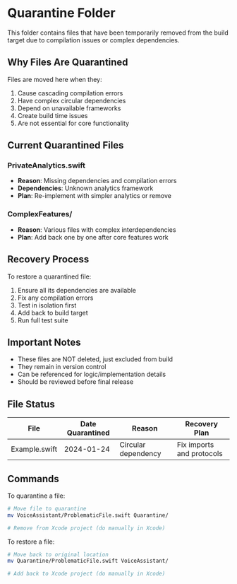 # Quarantine Folder

This folder contains files that have been temporarily removed from the build target due to compilation issues or complex dependencies.

## Why Files Are Quarantined

Files are moved here when they:
1. Cause cascading compilation errors
2. Have complex circular dependencies
3. Depend on unavailable frameworks
4. Create build time issues
5. Are not essential for core functionality

## Current Quarantined Files

### PrivateAnalytics.swift
- **Reason**: Missing dependencies and compilation errors
- **Dependencies**: Unknown analytics framework
- **Plan**: Re-implement with simpler analytics or remove

### ComplexFeatures/
- **Reason**: Various files with complex interdependencies
- **Plan**: Add back one by one after core features work

## Recovery Process

To restore a quarantined file:
1. Ensure all its dependencies are available
2. Fix any compilation errors
3. Test in isolation first
4. Add back to build target
5. Run full test suite

## Important Notes

- These files are NOT deleted, just excluded from build
- They remain in version control
- Can be referenced for logic/implementation details
- Should be reviewed before final release

## File Status

| File | Date Quarantined | Reason | Recovery Plan |
|------|-----------------|---------|---------------|
| Example.swift | 2024-01-24 | Circular dependency | Fix imports and protocols |

## Commands

To quarantine a file:
```bash
# Move file to quarantine
mv VoiceAssistant/ProblematicFile.swift Quarantine/

# Remove from Xcode project (do manually in Xcode)
```

To restore a file:
```bash
# Move back to original location
mv Quarantine/ProblematicFile.swift VoiceAssistant/

# Add back to Xcode project (do manually in Xcode)
```